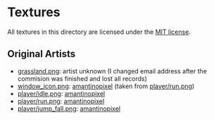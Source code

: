 # Textures

All textures in this directory are licensed under the [MIT license].

## Original Artists

- [grassland.png]\: artist unknown (I changed email address after the commision was finished and lost all records)
- [window_icon.png]\: [amantinopixel] (taken from [player/run.png])
- [player/idle.png]\: [amantinopixel]
- [player/run.png]\: [amantinopixel]
- [player/jump_fall.png]\: [amantinopixel]

[grassland.png]: grassland.png
[window_icon.png]: window_icon.png
[player/idle.png]: player/idle.png
[player/run.png]: player/run.png
[player/jump_fall.png]: player/jump_fall.png


[amantinopixel]: https://amantinopixel.wordpress.com/

[MIT license]: ../LICENSE